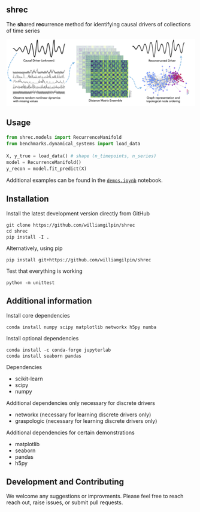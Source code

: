 ## shrec

The **sh**ared **rec**urrence method for identifying causal drivers of collections of time series 

![A diagram of the algorithm](resources/fig_github.png)

## Usage

```python
from shrec.models import RecurrenceManifold
from benchmarks.dynamical_systems import load_data

X, y_true = load_data() # shape (n_timepoints, n_series)
model = RecurrenceManifold()
y_recon = model.fit_predict(X)
```

Additional examples can be found in the [`demos.ipynb`](demos.ipynb) notebook.

## Installation

Install the latest development version directly from GitHub

	git clone https://github.com/williamgilpin/shrec
	cd shrec
	pip install -I . 

Alternatively, using pip

	pip install git+https://github.com/williamgilpin/shrec

Test that everything is working

    python -m unittest
    
## Additional information

Install core dependencies

	conda install numpy scipy matplotlib networkx h5py numba

<!-- Install scanpy using conda. If you are using bash, you may need to remove the quotes around networkx

	conda install -c conda-forge scikit-learn scanpy python-igraph leidenalg 
	pip3 install --upgrade-strategy only-if-needed graspologic 'networkx[default]' -->

Install optional dependencies

	conda install -c conda-forge jupyterlab
	conda install seaborn pandas 

Dependencies
+ scikit-learn
+ scipy
+ numpy
<!-- + python-igraph
+ leidenalg -->

Additional dependencies only necessary for discrete drivers
+ networkx (necessary for learning discrete drivers only)
+ graspologic (necessary for learning discrete drivers only)

Additional dependencies for certain demonstrations
+ matplotlib 
+ seaborn
+ pandas
+ h5py

## Development and Contributing

We welcome any suggestions or improvments. Please feel free to reach reach out, raise issues, or submit pull requests.


